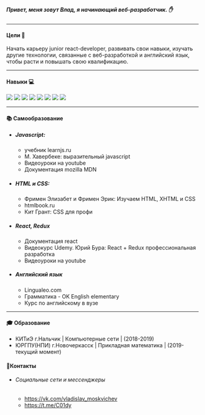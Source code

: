 ##### Привет, меня зовут Влад, я начинающий веб-разработчик. :raised_hand:
------------
#### Цели :dart:
Начать карьеру junior react-developer, развивать свои навыки, изучать
другие технологии, связанные с веб-разработкой и английский язык, чтобы расти и повышать свою квалификацию.

------------
#### Навыки :computer:
![](https://camo.githubusercontent.com/b40dc78d689a8684236609c64727242364c2948e/68747470733a2f2f696d672e736869656c64732e696f2f62616467652f2d48544d4c2d3333333333333f7374796c653d666c6174266c6f676f3d48544d4c35) ![](https://camo.githubusercontent.com/5b37ae0034adc2cc7b0f11230b954231b24ca0a0/68747470733a2f2f696d672e736869656c64732e696f2f62616467652f2d4353532d3333333333333f7374796c653d666c6174266c6f676f3d43535333) ![](https://camo.githubusercontent.com/c750ce798fd2ab2fbcd9a9b8d6859bc7b2c30f39/68747470733a2f2f696d672e736869656c64732e696f2f62616467652f2d534153532d3333333333333f7374796c653d666c6174266c6f676f3d53415353) ![](https://camo.githubusercontent.com/f7df22af8cb0a6ee23d1dda82b5e5e5c30144ca2/68747470733a2f2f696d672e736869656c64732e696f2f62616467652f2d426f6f7473747261702d3333333333333f7374796c653d666c6174266c6f676f3d626f6f747374726170266c6f676f436f6c6f723d353633443743)
![](https://camo.githubusercontent.com/a38e584a11dc7e1ae640aba12ff39747df47aef3/68747470733a2f2f696d672e736869656c64732e696f2f62616467652f2d4a6176615363726970742d3333333333333f7374796c653d666c6174266c6f676f3d6a617661736372697074) ![](https://camo.githubusercontent.com/496162d50a3778689dafdac713b19cdf882676cc/68747470733a2f2f696d672e736869656c64732e696f2f62616467652f2d547970655363726970742d3333333333333f7374796c653d666c6174266c6f676f3d54797065536372697074266c6f676f436f6c6f723d303037414343) ![](https://camo.githubusercontent.com/9b2ca955bab51d626f579215ade7d4c8b420792d/68747470733a2f2f696d672e736869656c64732e696f2f62616467652f2d52656163742d3333333333333f7374796c653d666c6174266c6f676f3d7265616374) ![](https://camo.githubusercontent.com/8a752f290bfcdb3ae0b296fcea45b262d00913e7/68747470733a2f2f696d672e736869656c64732e696f2f62616467652f2d52656475782d3333333333333f7374796c653d666c6174266c6f676f3d7265647578)

------------

#### :books: Самообразование 
- ##### Javascript:
	- учебник learnjs.ru
	- М. Хавербеке: выразительный javascript
	- Видеоуроки на youtube 
	- Документация mozilla MDN
- ##### HTML и CSS:
	* Фримен Элизабет и Фримен Эрик: Изучаем HTML, XHTML и CSS 
	-	 htmlbook.ru
	- Кит Грант: CSS для профи
- ##### React, Redux
	- Документация react
	- Видеокурс Udemy. Юрий Бура: React + Redux профессиональная разработка
	- Видеоуроки на youtube
- ##### Английский язык
	- Lingualeo.com
	- Грамматика - OK English elementary
	- Курс по английскому в вузе

------------
#### :mortar_board: Образование
* КИТиЭ г.Нальчик | Компьютерные сети | (2018-2019)
* ЮРГПУ(НПИ) г.Новочеркасск | Прикладная математика | (2019-текущий момент)

#### :email:Контакты
* ###### Социальные сети и мессенджеры
	- https://vk.com/vladislav_moskvichev
	- https://t.me/C01dy
	
	




